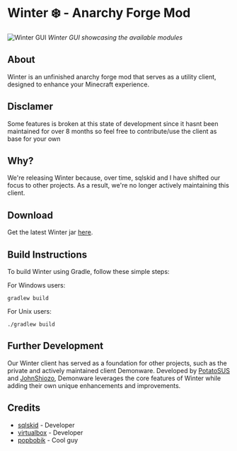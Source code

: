 # Winter ❄️ - Anarchy Forge Mod

![Winter GUI](path/to/gui/image)
*Winter GUI showcasing the available modules*

## About

Winter is an unfinished anarchy forge mod that serves as a utility client, designed to enhance your Minecraft experience. 

## Disclamer

Some features is broken at this state of development since it hasnt been maintained for over 8 months so feel free to contribute/use the client as base for your own

## Why?

We're releasing Winter because, over time, sqlskid and I have shifted our focus to other projects. As a result, we're no longer actively maintaining this client.

## Download

Get the latest Winter jar [here](path/to/download/jar).

## Build Instructions

To build Winter using Gradle, follow these simple steps:

For Windows users:

```
gradlew build
```

For Unix users:
```
./gradlew build
```

## Further Development

Our Winter client has served as a foundation for other projects, such as the private and actively maintained client Demonware. Developed by [PotatoSUS](https://github.com/PotatoSUS) and [JohnShiozo](https://github.com/JohnShiozo), Demonware leverages the core features of Winter while adding their own unique enhancements and improvements.

## Credits

- [sqlskid](https://github.com/sqlskid) - Developer
- [virtualbox](https://github.com/sqlskid) - Developer
- [popbobik](https://github.com/2u9) - Cool guy
